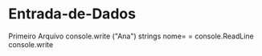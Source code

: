 # Entrada-de-Dados
Primeiro Arquivo
console.write ("Ana")
strings nome= = console.ReadLine 
console.write 
